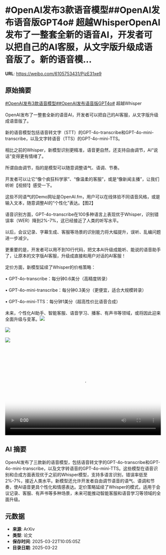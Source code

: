 # #OpenAI发布3款语音模型##OpenAI发布语音版GPT4o# 超越WhisperOpenAI发布了一整套全新的语音AI，开发者可以把自己的AI客服，从文字版升级成语音版了。新的语音模...

**URL**: https://weibo.com/6105753431/PjzE31xe9

## 原始摘要

<a href="https://m.weibo.cn/search?containerid=231522type%3D1%26t%3D10%26q%3D%23OpenAI%E5%8F%91%E5%B8%833%E6%AC%BE%E8%AF%AD%E9%9F%B3%E6%A8%A1%E5%9E%8B%23&amp;extparam=%23OpenAI%E5%8F%91%E5%B8%833%E6%AC%BE%E8%AF%AD%E9%9F%B3%E6%A8%A1%E5%9E%8B%23" data-hide=""><span class="surl-text">#OpenAI发布3款语音模型#</span></a><a href="https://m.weibo.cn/search?containerid=231522type%3D1%26t%3D10%26q%3D%23OpenAI%E5%8F%91%E5%B8%83%E8%AF%AD%E9%9F%B3%E7%89%88GPT4o%23&amp;extparam=%23OpenAI%E5%8F%91%E5%B8%83%E8%AF%AD%E9%9F%B3%E7%89%88GPT4o%23" data-hide=""><span class="surl-text">#OpenAI发布语音版GPT4o#</span></a> 超越Whisper<br><br>OpenAI发布了一整套全新的语音AI，开发者可以把自己的AI客服，从文字版升级成语音版了。<br><br>新的语音模型包括语音转文字（STT）的GPT-4o-transcribe和GPT-4o-mini-transcribe，以及文字转语音（TTS）的GPT-4o-mini-TTS。<br><br>相比之前的Whisper，新模型识别更精准，语音更自然，还支持自由调节，AI“说话”变得更有情绪了。<br><br>所谓自由调节，指的是模型可以随意调整语气、语调、节奏。<br><br>开发者可以让它“像个疯狂科学家”、“像温柔的客服”，或是“像新闻主播”，让我们听听【视频1】感受一下。<br><br>这些不同语气的Demo网址是OpenAI.fm，用户可以在线体验不同语音风格，或是输入文本，随意调整AI的“个性化”表达。【图2】<br><br>语音识别方面，GPT-4o-transcribe在100多种语言上表现优于Whisper，识别错误率（WER）降到2%-7%，这已经接近了人类的听写水平。<br><br>以后，会议记录、字幕生成、客服等场景的识别能力将大幅提升，误听、乱编问题进一步减少。<br><br>更重要的是，开发者可以用不到10行代码，把文本AI升级成能听、能说的语音助手了，让原本的文字版AI客服，升级成直接和用户对话的AI客服！<br><br>定价方面，新模型延续了Whisper的价格策略：<br><br>• GPT-4o-transcribe：每分钟0.6美分（高精度转录）<br><br>• GPT-4o-mini-transcribe：每分钟0.3美分（更便宜，适合大规模转录）<br><br>• GPT-4o-mini-TTS：每分钟1美分（超高性价比语音合成）<br><br>未来，个性化AI助手、智能客服、语音学习、播客、有声书等领域，或将因此迎来全面升级与变革。<img style="" src="https://tvax3.sinaimg.cn/large/006Fd7o3ly1hzolxlahc6j318k0c2aaj.jpg" referrerpolicy="no-referrer"><br><br><img style="" src="https://tvax2.sinaimg.cn/large/006Fd7o3gy1hzolv1mzjcj30zk0mcq8o.jpg" referrerpolicy="no-referrer"><br><br><img style="" src="https://tvax1.sinaimg.cn/large/006Fd7o3ly1hzolxmbo3pj30zk0k0gmh.jpg" referrerpolicy="no-referrer"><br><br><br clear="both"><div style="clear: both"></div><video controls="controls" poster="https://tvax3.sinaimg.cn/orj480/006Fd7o3ly1hzolxlcriej318k0c2aaj.jpg" style="width: 100%"><source src="https://f.video.weibocdn.com/o0/hCLcz5SVlx08mQDZdZm0010412001UTe0E010.mp4?label=mp4_hd&amp;template=1604x434.25.0&amp;ori=0&amp;ps=1CwnkDw1GXwCQx&amp;Expires=1742641387&amp;ssig=xJJxgHMI62&amp;KID=unistore,video"><source src="https://f.video.weibocdn.com/o0/U3wqhtMXlx08mQDZmQOY010412001gh40E010.mp4?label=mp4_ld&amp;template=1328x360.25.0&amp;ori=0&amp;ps=1CwnkDw1GXwCQx&amp;Expires=1742641387&amp;ssig=oh6hNKe5YX&amp;KID=unistore,video"><p>视频无法显示，请前往<a href="https://video.weibo.com/show?fid=1034%3A5146651396866072" target="_blank" rel="noopener noreferrer">微博视频</a>观看。</p></video>

## AI 摘要

OpenAI发布了三款新的语音模型，包括语音转文字的GPT-4o-transcribe和GPT-4o-mini-transcribe，以及文字转语音的GPT-4o-mini-TTS。这些模型在语音识别和合成方面表现优于之前的Whisper模型，支持多语言识别，错误率低至2%-7%，接近人类水平。新模型还允许开发者自由调节语音的语气、语调和节奏，使AI语音更具个性化和情感表达。定价策略延续了Whisper的模式，适用于会议记录、客服、有声书等多种场景，未来可能推动智能客服和语音学习等领域的全面升级。

## 元数据

- **来源**: ArXiv
- **类型**: 论文
- **保存时间**: 2025-03-22T10:05:05Z
- **目录日期**: 2025-03-22
